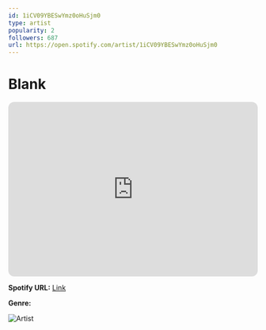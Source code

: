 ```yaml
---
id: 1iCV09YBESwYmz0oHuSjm0
type: artist
popularity: 2
followers: 687
url: https://open.spotify.com/artist/1iCV09YBESwYmz0oHuSjm0
---
```

# Blank

<iframe style="border-radius:12px" src="https://open.spotify.com/embed/artist/1iCV09YBESwYmz0oHuSjm0" width="100%" height="352" frameBorder="0" allowfullscreen="" allow="autoplay; clipboard-write; encrypted-media; fullscreen; picture-in-picture" loading="lazy"></iframe>

**Spotify URL:** [Link](https://open.spotify.com/artist/1iCV09YBESwYmz0oHuSjm0)

**Genre:** 

![Artist](https://i.scdn.co/image/ab67616d0000b2739c009d36ca4a730095b1f6b2)
